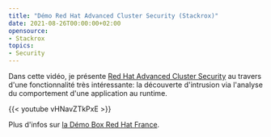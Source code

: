 ```yaml
---
title: "Démo Red Hat Advanced Cluster Security (Stackrox)"
date: 2021-08-26T00:00:00+02:00
opensource: 
- Stackrox
topics:
- Security
---
```


Dans cette vidéo, je présente [Red Hat Advanced Cluster Security](https://www.redhat.com/fr/technologies/management/advanced-cluster-management) au travers d'une fonctionnalité très intéressante: la découverte d'intrusion via l'analyse du comportement d'une application au runtime.

{{< youtube vHNavZTkPxE >}}

Plus d'infos sur [la Démo Box Red Hat France](https://www.redhat.com/fr/global/france/demo-box?highlight=Advanced+Cluster+Security+).

